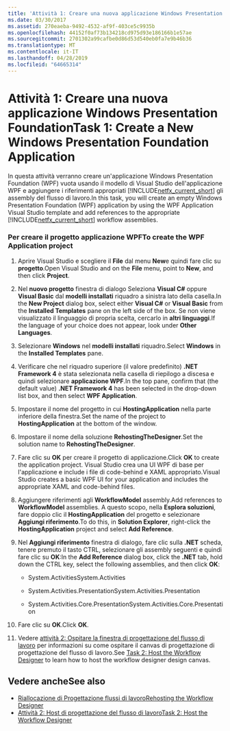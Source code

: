 ```yaml
---
title: 'Attività 1: Creare una nuova applicazione Windows Presentation Foundation'
ms.date: 03/30/2017
ms.assetid: 270eaeba-9492-4532-af9f-403ce5c9935b
ms.openlocfilehash: 44152f0af73b134218cd975d93e186166b1e57ae
ms.sourcegitcommit: 2701302a99cafbe0d86d53d540eb0fa7e9b46b36
ms.translationtype: MT
ms.contentlocale: it-IT
ms.lasthandoff: 04/28/2019
ms.locfileid: "64665314"
---
```

# <a name="task-1-create-a-new-windows-presentation-foundation-application"></a><span data-ttu-id="205b4-102">Attività 1: Creare una nuova applicazione Windows Presentation Foundation</span><span class="sxs-lookup"><span data-stu-id="205b4-102">Task 1: Create a New Windows Presentation Foundation Application</span></span>
<span data-ttu-id="205b4-103">In questa attività verranno creare un'applicazione Windows Presentation Foundation (WPF) vuota usando il modello di Visual Studio dell'applicazione WPF e aggiungere i riferimenti appropriati [!INCLUDE[netfx_current_short](../../../includes/netfx-current-short-md.md)] gli assembly del flusso di lavoro.</span><span class="sxs-lookup"><span data-stu-id="205b4-103">In this task, you will create an empty Windows Presentation Foundation (WPF) application by using the WPF Application Visual Studio template and add references to the appropriate [!INCLUDE[netfx_current_short](../../../includes/netfx-current-short-md.md)] workflow assemblies.</span></span>  
  
### <a name="to-create-the-wpf-application-project"></a><span data-ttu-id="205b4-104">Per creare il progetto applicazione WPF</span><span class="sxs-lookup"><span data-stu-id="205b4-104">To create the WPF Application project</span></span>  
  
1. <span data-ttu-id="205b4-105">Aprire Visual Studio e scegliere il **File** dal menu **New**e quindi fare clic su **progetto**.</span><span class="sxs-lookup"><span data-stu-id="205b4-105">Open Visual Studio and on the **File** menu, point to **New**, and then click **Project**.</span></span>  
  
2. <span data-ttu-id="205b4-106">Nel **nuovo progetto** finestra di dialogo Seleziona **Visual C#**  oppure **Visual Basic** dal **modelli installati** riquadro a sinistra lato della casella.</span><span class="sxs-lookup"><span data-stu-id="205b4-106">In the **New Project** dialog box, select either **Visual C#** or **Visual Basic** from the **Installed Templates** pane on the left side of the box.</span></span> <span data-ttu-id="205b4-107">Se non viene visualizzato il linguaggio di propria scelta, cercarlo in **altri linguaggi**.</span><span class="sxs-lookup"><span data-stu-id="205b4-107">If the language of your choice does not appear, look under **Other Languages**.</span></span>  
  
3. <span data-ttu-id="205b4-108">Selezionare **Windows** nel **modelli installati** riquadro.</span><span class="sxs-lookup"><span data-stu-id="205b4-108">Select **Windows** in the **Installed Templates** pane.</span></span>  
  
4. <span data-ttu-id="205b4-109">Verificare che nel riquadro superiore (il valore predefinito) **.NET Framework 4** è stata selezionata nella casella di riepilogo a discesa e quindi selezionare **applicazione WPF**.</span><span class="sxs-lookup"><span data-stu-id="205b4-109">In the top pane, confirm that (the default value) **.NET Framework 4** has been selected in the drop-down list box, and then select **WPF Application**.</span></span>  
  
5. <span data-ttu-id="205b4-110">Impostare il nome del progetto in cui **HostingApplication** nella parte inferiore della finestra.</span><span class="sxs-lookup"><span data-stu-id="205b4-110">Set the name of the project to **HostingApplication** at the bottom of the window.</span></span>  
  
6. <span data-ttu-id="205b4-111">Impostare il nome della soluzione **RehostingTheDesigner**.</span><span class="sxs-lookup"><span data-stu-id="205b4-111">Set the solution name to **RehostingTheDesigner**.</span></span>  
  
7. <span data-ttu-id="205b4-112">Fare clic su **OK** per creare il progetto di applicazione.</span><span class="sxs-lookup"><span data-stu-id="205b4-112">Click **OK** to create the application project.</span></span> <span data-ttu-id="205b4-113">Visual Studio crea una UI WPF di base per l'applicazione e include i file di code-behind e XAML appropriato.</span><span class="sxs-lookup"><span data-stu-id="205b4-113">Visual Studio creates a basic WPF UI for your application and includes the appropriate XAML and code-behind files.</span></span>  
  
8. <span data-ttu-id="205b4-114">Aggiungere riferimenti agli **WorkflowModel** assembly.</span><span class="sxs-lookup"><span data-stu-id="205b4-114">Add references to **WorkflowModel** assemblies.</span></span> <span data-ttu-id="205b4-115">A questo scopo, nella **Esplora soluzioni**, fare doppio clic il **HostingApplication** del progetto e selezionare **Aggiungi riferimento**.</span><span class="sxs-lookup"><span data-stu-id="205b4-115">To do this, in **Solution Explorer**, right-click the **HostingApplication** project and select **Add Reference**.</span></span>  
  
9. <span data-ttu-id="205b4-116">Nel **Aggiungi riferimento** finestra di dialogo, fare clic sulla **.NET** scheda, tenere premuto il tasto CTRL, selezionare gli assembly seguenti e quindi fare clic su **OK**:</span><span class="sxs-lookup"><span data-stu-id="205b4-116">In the **Add Reference** dialog box, click the **.NET** tab, hold down the CTRL key, select the following assemblies, and then click **OK**:</span></span>  
  
    - <span data-ttu-id="205b4-117">System.Activities</span><span class="sxs-lookup"><span data-stu-id="205b4-117">System.Activities</span></span>  
  
    - <span data-ttu-id="205b4-118">System.Activities.Presentation</span><span class="sxs-lookup"><span data-stu-id="205b4-118">System.Activities.Presentation</span></span>  
  
    - <span data-ttu-id="205b4-119">System.Activities.Core.Presentation</span><span class="sxs-lookup"><span data-stu-id="205b4-119">System.Activities.Core.Presentation</span></span>  
  
10. <span data-ttu-id="205b4-120">Fare clic su **OK**.</span><span class="sxs-lookup"><span data-stu-id="205b4-120">Click **OK**.</span></span>  
  
11. <span data-ttu-id="205b4-121">Vedere [attività 2: Ospitare la finestra di progettazione del flusso di lavoro](task-2-host-the-workflow-designer.md) per informazioni su come ospitare il canvas di progettazione di progettazione del flusso di lavoro.</span><span class="sxs-lookup"><span data-stu-id="205b4-121">See [Task 2: Host the Workflow Designer](task-2-host-the-workflow-designer.md) to learn how to host the workflow designer design canvas.</span></span>  
  
## <a name="see-also"></a><span data-ttu-id="205b4-122">Vedere anche</span><span class="sxs-lookup"><span data-stu-id="205b4-122">See also</span></span>

- [<span data-ttu-id="205b4-123">Riallocazione di Progettazione flussi di lavoro</span><span class="sxs-lookup"><span data-stu-id="205b4-123">Rehosting the Workflow Designer</span></span>](rehosting-the-workflow-designer.md)
- [<span data-ttu-id="205b4-124">Attività 2: Host di progettazione del flusso di lavoro</span><span class="sxs-lookup"><span data-stu-id="205b4-124">Task 2: Host the Workflow Designer</span></span>](task-2-host-the-workflow-designer.md)
